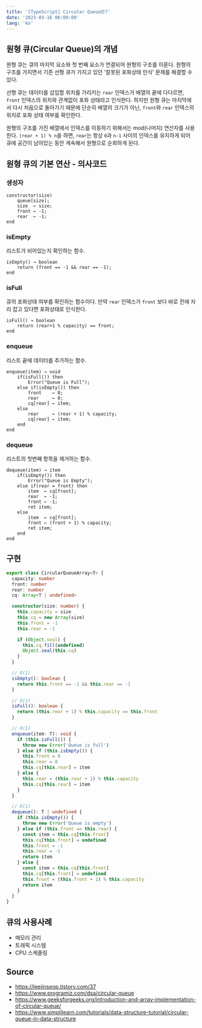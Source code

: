 ```yaml
---
title: '[TypeScript] Circular Queue란?'
date: '2023-03-16 06:00:00'
lang: 'ko'
---
```


## 원형 큐(Circular Queue)의 개념

원형 큐는 큐의 마지막 요소와 첫 번째 요소가 연결되어 원형의 구조를 이룬다. 원형의 구조를 가지면서 기존 선형 큐가 가지고 있던 '잘못된 포화상태 인식' 문제를 해결할 수 있다.

선형 큐는 데이터를 삽입할 위치를 가리키는 `rear` 인덱스가 배열의 끝에 다다르면, `front` 인덱스의 위치와 관계없이 포화 상태라고 인식한다. 하지만 원형 큐는 마지막에서 다시 처음으로 돌아가기 때문에 단순히 배열의 크기가 아닌, `front`와 `rear` 인덱스의 위치로 포화 상태 여부를 확인한다.

원형의 구조를 가진 배열에서 인덱스를 이동하기 위해서는 mod(나머지) 연산자를 사용한다. `(rear + 1) % n`을 하면, `rear`는 항상 `0`과 `n-1` 사이의 인덱스를 유지하게 되어 큐에 공간이 남아있는 동안 계속해서 원형으로 순회하게 된다.

## 원형 큐의 기본 연산 - 의사코드

### 생성자

```text
constructor(size)
    queue[size];
    size  ← size;
    front ← -1;
    rear  ← -1;
end
```

### isEmpty

리스트가 비어있는지 확인하는 함수.

```text
isEmpty() → boolean
    return (front == -1 && rear == -1);
end
```

### isFull

큐의 포화상태 여부를 확인하는 함수이다. 만약 `rear` 인덱스가 `front` 보다 바로 전에 자리 잡고 있다면 포화상태로 인식한다.

```text
isFull() → boolean
    return (rear+1 % capacity) == front;
end
```

### enqueue

리스트 끝에 데이터를 추가하는 함수.

```text
enqueue(item) → void
    if(isFull()) then
        Error("Queue is Full");
    else if(isEmpty()) then
        front    ← 0;
        rear     ← 0;
        cq[rear] ← item;
    else
        rear     ← (rear + 1) % capacity;
        cq[rear] ← item;
    end
end
```

### dequeue

리스트의 첫번째 항목을 제거하는 함수.

```text
dequeue(item) → item
    if(isEmpty()) then
        Error("Queue is Empty");
    else if(rear = front) then
        item  ← cq[front];
        rear  ← -1;
        front ← -1;
        ret item;
    else
        item  ← cq[front];
        front ← (front + 1) % capacity;
        ret item;
    end
end
```

## 구현

```ts
export class CircularQueueArray<T> {
  capacity: number
  front: number
  rear: number
  cq: Array<T | undefined>

  constructor(size: number) {
    this.capacity = size
    this.cq = new Array(size)
    this.front = -1
    this.rear = -1

    if (Object.seal) {
      this.cq.fill(undefined)
      Object.seal(this.cq)
    }
  }

  // O(1)
  isEmpty(): boolean {
    return this.front == -1 && this.rear == -1
  }

  // O(1)
  isFull(): boolean {
    return (this.rear + 1) % this.capacity == this.front
  }

  // O(1)
  enqueue(item: T): void {
    if (this.isFull()) {
      throw new Error('Queue is full')
    } else if (this.isEmpty()) {
      this.front = 0
      this.rear = 0
      this.cq[this.rear] = item
    } else {
      this.rear = (this.rear + 1) % this.capacity
      this.cq[this.rear] = item
    }
  }

  // O(1)
  dequeue(): T | undefined {
    if (this.isEmpty()) {
      throw new Error('Queue is empty')
    } else if (this.front == this.rear) {
      const item = this.cq[this.front]
      this.cq[this.front] = undefined
      this.front = -1
      this.rear = -1
      return item
    } else {
      const item = this.cq[this.front]
      this.cq[this.front] = undefined
      this.front = (this.front + 1) % this.capacity
      return item
    }
  }
}
```

## 큐의 사용사례

- 메모리 관리
- 트래픽 시스템
- CPU 스케줄링

## Source

- <https://leejinseop.tistory.com/37>
- <https://www.programiz.com/dsa/circular-queue>
- <https://www.geeksforgeeks.org/introduction-and-array-implementation-of-circular-queue/>
- <https://www.simplilearn.com/tutorials/data-structure-tutorial/circular-queue-in-data-structure>
